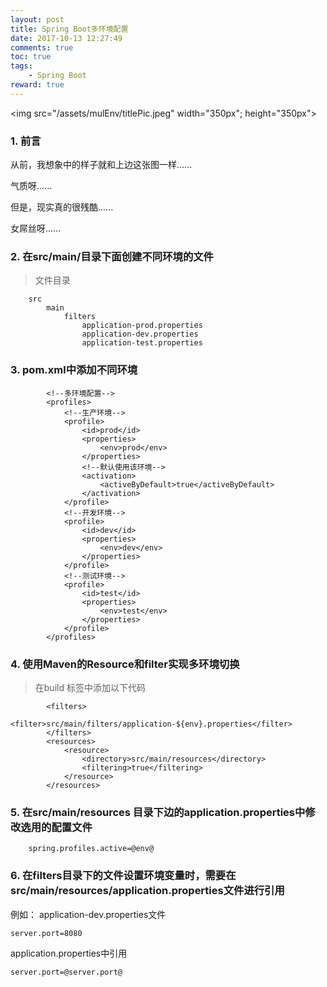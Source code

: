```yaml
---
layout: post
title: Spring Boot多环境配置
date: 2017-10-13 12:27:49
comments: true
toc: true
tags:
    - Spring Boot
reward: true
---
```


<img src="/assets/mulEnv/titlePic.jpeg" width="350px"; height="350px">

### 1. 前言

从前，我想象中的样子就和上边这张图一样......

<!-- more -->

气质呀......

但是，现实真的很残酷......

女屌丝呀......


### 2. 在src/main/目录下面创建不同环境的文件
> 文件目录
```
    src
        main
            filters
                application-prod.properties
                application-dev.properties
                application-test.properties
```

### 3. pom.xml中添加不同环境
>   
```
        <!--多环境配置-->
    	<profiles>
    		<!--生产环境-->
    		<profile>
    			<id>prod</id>
    			<properties>
    				<env>prod</env>
    			</properties>
    			<!--默认使用该环境-->
    			<activation>
    				<activeByDefault>true</activeByDefault>
    			</activation>
    		</profile>
    		<!--开发环境-->
    		<profile>
    			<id>dev</id>
    			<properties>
    				<env>dev</env>
    			</properties>
    		</profile>
    		<!--测试环境-->
    		<profile>
    			<id>test</id>
    			<properties>
    				<env>test</env>
    			</properties>
    		</profile>
    	</profiles>
```

### 4. 使用Maven的Resource和filter实现多环境切换
> 在build 标签中添加以下代码
>
```
        <filters>
        		<filter>src/main/filters/application-${env}.properties</filter>
        </filters>
        <resources>
            <resource>
                <directory>src/main/resources</directory>
                <filtering>true</filtering>
            </resource>
        </resources>
```

### 5. 在src/main/resources 目录下边的application.properties中修改选用的配置文件
```
    spring.profiles.active=@env@
```

### 6. 在filters目录下的文件设置环境变量时，需要在src/main/resources/application.properties文件进行引用
例如：
    application-dev.properties文件

```
server.port=8080
```

application.properties中引用
```
server.port=@server.port@
```
